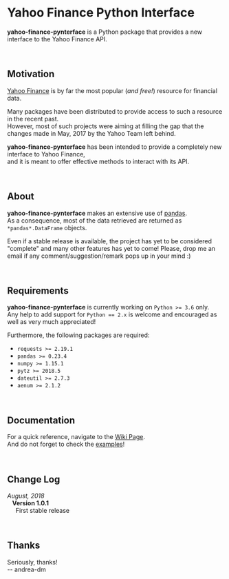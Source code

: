 # Yahoo Finance Python Interface

**yahoo-finance-pynterface** is a Python package that provides a new interface to the Yahoo Finance API.

<br />

## Motivation
 [Yahoo Finance](https://finance.yahoo.com/) is by far the most popular (_and free!_) resource for financial data. 

Many packages have been distributed to provide access to such a resource in the recent past.<br />
However, most of such projects were aiming at filling the gap that the changes made in May, 2017 by the Yahoo Team left behind.

**yahoo-finance-pynterface** has been intended to provide a completely new interface to Yahoo Finance,<br />
and it is meant to offer effective methods to interact with its API. 

<br />

## About
**yahoo-finance-pynterface** makes an extensive use of [pandas](https://pandas.pydata.org/).<br />
As a consequence, most of the data retrieved are returned as `*pandas*.DataFrame` objects. 

Even if a stable release is available, the project has yet to be considered "complete" and many other features has yet to come!
Please, drop me an email if any comment/suggestion/remark pops up in your mind :)

<br />

## Requirements
**yahoo-finance-pynterface** is currently working on `Python >= 3.6` only. <br />
Any help to add support for `Python == 2.x` is welcome and encouraged as well as very much appreciated!

Furthermore, the following packages are required:

- `requests >= 2.19.1`
- `pandas >= 0.23.4`
- `numpy >= 1.15.1`
- `pytz >= 2018.5`
- `dateutil >= 2.7.3`
- `aenum >= 2.1.2`

<br />

## Documentation
For a quick reference, navigate to the [Wiki Page](https://github.com/andrea-dm/yahoo-finance-pynterface/wiki).<br />
And do not forget to check the [examples](./examples/)!

<br />

## Change Log
 _August, 2018_ <br />
&nbsp;&nbsp; **Version 1.0.1** <br />
&nbsp;&nbsp;&nbsp;&nbsp; First stable release

<br />

## Thanks
Seriously, thanks!<br />
-- andrea-dm
